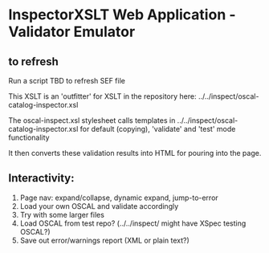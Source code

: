# InspectorXSLT Web Application - Validator Emulator

## to refresh

Run a script TBD to refresh SEF file

This XSLT is an 'outfitter' for XSLT in the repository here: ../../inspect/oscal-catalog-inspector.xsl

The oscal-inspect.xsl stylesheet calls templates in ../../inspect/oscal-catalog-inspector.xsl for default (copying), 'validate' and 'test' mode functionality

It then converts these validation results into HTML for pouring into the page.

## Interactivity:

1. Page nav: expand/collapse, dynamic expand, jump-to-error
1. Load your own OSCAL and validate accordingly
1. Try with some larger files
1. Load OSCAL from test repo? (../../inspect/ might have XSpec testing OSCAL?)
1. Save out error/warnings report (XML or plain text?)
